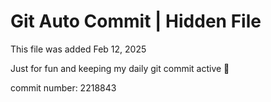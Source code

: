 # Git Auto Commit | Hidden File

This file was added Feb 12, 2025

Just for fun and keeping my daily git commit active 🤪

commit number: 2218843

